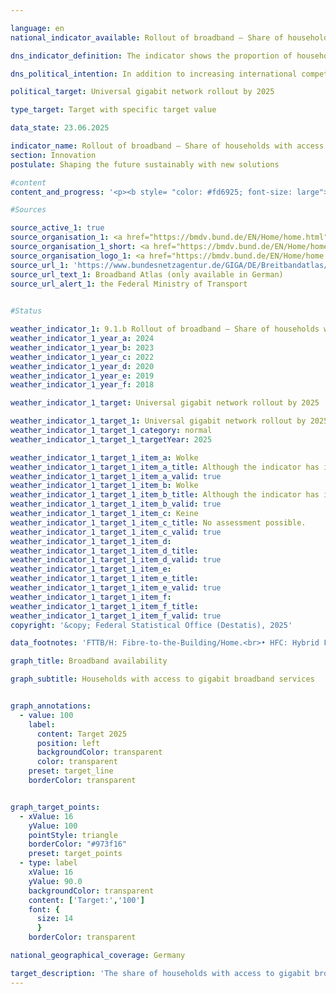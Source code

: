 ```yaml
---

language: en        
national_indicator_available: Rollout of broadband – Share of households with access to gigabit broadband services        

dns_indicator_definition: The indicator shows the proportion of households with access to gigabit broadband (in %). It shows the development of technically installed broadband availability among households in Germany for gigabit connections (≥ 1,000&nbsp;Mbit/s) via pure fibre optic networks (FTTB/H), cable television (CATV) and all wired technologies.        

dns_political_intention: In addition to increasing international competitiveness, the expansion of broadband availability at gigabit speeds should enable equal living conditions in Germany. In order to achieve these goals, in addition to the predominantly private-sector expansion, state funding measures should also support the expansion in uneconomical areas.        

political_target: Universal gigabit network rollout by 2025        

type_target: Target with specific target value        

data_state: 23.06.2025        

indicator_name: Rollout of broadband – Share of households with access to gigabit broadband services        
section: Innovation        
postulate: Shaping the future sustainably with new solutions        

#content         
content_and_progress: '<p><b style= "color: #fd6925; font-size: large">9.1.b Rollout of broadband&nbsp;–&nbsp;Share of households with access to gigabit broadband services</b><br><br>The indicator reflects the availability of broadband connections with a downstream speed of at least 1,000&nbsp;Mbit/s (gigabit) in German private households. It covers wired technologies such as fibre to the building or home (FTTB/H) and hybrid fibre coaxial (HFC, formerly cable television). The data basis for the analysis is regularly updated coverage data from over 150&nbsp;telecommunications providers.<br><br>As of the end of 2024, fibre connections offering speeds of at least 1,000&nbsp;Mbit/s are available to 39.8% of households in Germany. Between 2015&nbsp;and 2024, the availability of FTTB/H connections with at least 1,000&nbsp;Mbit/s increased by 33.1&nbsp;percentage points, representing an almost sixfold rise (+494%). From the end of 2018&nbsp;to the end of 2024, the proportion of households with access to 1,000&nbsp;Mbit/s via HFC rose from 23.7% to 62.4%, more than doubling (+163%). Altogether, by the end of 2024, gigabit-capable wired connections are available to 77.9% of all private households.<br><br>Gigabit broadband availability across all wired technologies is particularly concentrated in densely populated areas. In such areas, 90.4% of households have access to at least one gigabit connection. In medium-density areas, the proportion is significantly lower at 76.9%, and in sparsely populated areas, availability is only 51.5%. When considering only gigabit fibre connections, the regional disparity is less pronounced: By the end of 2024, 42.5% of households in densely populated areas have access to a gigabit-capable fibre connection. In both medium- and low-density areas, the proportion is around 38%.<br><br>There are also differences in availability across the Länder. Among the larger territorial states, Schleswig-Holstein reports the highest proportion of households with access to gigabit connections via all technologies, at 91.6% in 2024, followed by Niedersachsen with 86.3%. The lowest availability is in Thüringen (55.7%), followed by Sachsen-Anhalt (62.8%). In comparison, the three city-states&nbsp;–&nbsp;Berlin, Bremen, and Hamburg&nbsp;–&nbsp;each have a gigabit availability rate of over 95%, significantly exceeding the national average for densely populated areas.<br><br>Despite the progress made, the political target of nationwide fixed-line gigabit coverage by 2025&nbsp;is unlikely to be fully achieved.</p>'                

#Sources        

source_active_1: true
source_organisation_1: <a href="https://bmdv.bund.de/EN/Home/home.html" target="_blank" onclick="return confirm_alert('the Federal Ministry of Transport', 'En')">Federal Ministry of Transport</a>
source_organisation_1_short: <a href="https://bmdv.bund.de/EN/Home/home.html" target="_blank" onclick="return confirm_alert('the Federal Ministry of Transport', 'En')">Federal Ministry of Transport</a>
source_organisation_logo_1: <a href="https://bmdv.bund.de/EN/Home/home.html" target="_blank" onclick="return confirm_alert('the Federal Ministry of Transport', 'En')"><img src="https://dnsTestEnvironment.github.io/dns-indicators/public/OrgImgEn/bmv.png" alt="Federal Ministry of Transport" title=" Click here to visit the homepage of the organizationFederal Ministry of Transport" style="height:60px; width:148px; border:transparent"/></a>
source_url_1: 'https://www.bundesnetzagentur.de/GIGA/DE/Breitbandatlas/start.html'
source_url_text_1: Broadband Atlas (only available in German)
source_url_alert_1: the Federal Ministry of Transport
        

#Status        

weather_indicator_1: 9.1.b Rollout of broadband – Share of households with access to gigabit broadband services
weather_indicator_1_year_a: 2024
weather_indicator_1_year_b: 2023
weather_indicator_1_year_c: 2022
weather_indicator_1_year_d: 2020
weather_indicator_1_year_e: 2019
weather_indicator_1_year_f: 2018

weather_indicator_1_target: Universal gigabit network rollout by 2025

weather_indicator_1_target_1: Universal gigabit network rollout by 2025
weather_indicator_1_target_1_category: normal
weather_indicator_1_target_1_targetYear: 2025

weather_indicator_1_target_1_item_a: Wolke
weather_indicator_1_target_1_item_a_title: Although the indicator has in 2024 been moving in the desired direction toward the target, if the trend had to continued, the target would have been missed in the target year by more than 20% of the difference between the target value and the value at that time.
weather_indicator_1_target_1_item_a_valid: true
weather_indicator_1_target_1_item_b: Wolke
weather_indicator_1_target_1_item_b_title: Although the indicator has in 2023 been moving in the desired direction toward the target, if the trend had to continued, the target would have been missed in the target year by more than 20% of the difference between the target value and the value at that time.
weather_indicator_1_target_1_item_b_valid: true
weather_indicator_1_target_1_item_c: Keine
weather_indicator_1_target_1_item_c_title: No assessment possible.
weather_indicator_1_target_1_item_c_valid: true
weather_indicator_1_target_1_item_d: 
weather_indicator_1_target_1_item_d_title: 
weather_indicator_1_target_1_item_d_valid: true
weather_indicator_1_target_1_item_e: 
weather_indicator_1_target_1_item_e_title: 
weather_indicator_1_target_1_item_e_valid: true
weather_indicator_1_target_1_item_f: 
weather_indicator_1_target_1_item_f_title: 
weather_indicator_1_target_1_item_f_valid: true        
copyright: '&copy; Federal Statistical Office (Destatis), 2025'        

data_footnotes: 'FTTB/H: Fibre-to-the-Building/Home.<br>• HFC: Hybrid Fiber Coax (formerly CATV: Cable Television).<br>• No data could be provided for the end of 2021 due to the change in processes as a result of new legal requirements and the takeover of the survey by the Federal Network Agency.'        

graph_title: Broadband availability        

graph_subtitle: Households with access to gigabit broadband services        


graph_annotations:
  - value: 100
    label:
      content: Target 2025
      position: left
      backgroundColor: transparent
      color: transparent
    preset: target_line
    borderColor: transparent        


graph_target_points:
  - xValue: 16
    yValue: 100
    pointStyle: triangle
    borderColor: "#973f16"
    preset: target_points
  - type: label
    xValue: 16
    yValue: 90.0
    backgroundColor: transparent
    content: ['Target:','100']
    font: {
      size: 14
      }
    borderColor: transparent                

national_geographical_coverage: Germany        

target_description: 'The share of households with access to gigabit broadband services should be increased to 100% by 2025.<br>• According to the target formulation, if the average rate of increase observed between 2019&nbsp;and 2024&nbsp;(each based on second-half-of-year values) continues, only around 85% of households will have such access by 2025. Indicator 9.1.b is therefore assessed as <b>cloud</b> for 2024.<br>• Data status at assessment: 23/06/2025.<br><br><a href="https://dnsUpgradeEnvironment.github.io/site/en/status"><img src="https://sdg-indikatoren.de/public/Wettersymbole/Wolke.png" title="Although the indicator has in 2024&nbsp;been moving in the desired direction toward the target, if the trend had to continued, the target would have been missed in the target year by more than 20% of the difference between the target value and the value at that time." alt="Weathersymbol: cloud"/></a>'        
---
```


